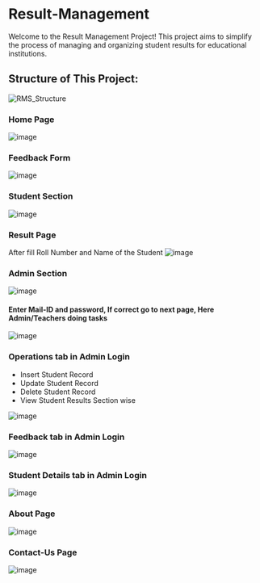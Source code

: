 # Result-Management
Welcome to the Result Management Project! This project aims to simplify the process of managing and organizing student results for educational institutions.

## Structure of This Project:
![RMS_Structure](https://github.com/Abhishek-Bobade/Result-Management/assets/159528652/dc4c4cc9-1f57-45c1-9309-1bc5fbea6300)

### Home Page
![image](https://github.com/Abhishek-Bobade/Result-Management/assets/159528652/c370c28f-c79b-4e0a-9763-40fdecfde4df)

### Feedback Form
![image](https://github.com/Abhishek-Bobade/Result-Management/assets/159528652/912c28ff-191e-437b-a4a5-e5e6f73848ed)

### Student Section
![image](https://github.com/Abhishek-Bobade/Result-Management/assets/159528652/5d1a2df5-cb14-44e9-8f55-39603e1f0b99)

### Result Page
After fill Roll Number and Name of the Student
![image](https://github.com/Abhishek-Bobade/Result-Management/assets/159528652/d9d8c772-a725-4fd0-97e6-ca48393f6c91)

### Admin Section
![image](https://github.com/Abhishek-Bobade/Result-Management/assets/159528652/0c86456d-882b-44ba-b39b-8321160fdb7c)

#### Enter Mail-ID and password, If correct go to next page, Here Admin/Teachers doing tasks

![image](https://github.com/Abhishek-Bobade/Result-Management/assets/159528652/b7fcfe23-37c9-4f4c-8dd0-2275e23612ad)

### Operations tab in Admin Login
- Insert Student Record 
- Update Student Record 
- Delete Student Record
- View Student Results Section wise

![image](https://github.com/Abhishek-Bobade/Result-Management/assets/159528652/35b68895-0ef1-4b08-a823-a04cff95619f)

### Feedback tab in Admin Login
![image](https://github.com/Abhishek-Bobade/Result-Management/assets/159528652/0c87b833-f86b-4d62-881c-bbf08df76b08)

### Student Details tab in Admin Login
![image](https://github.com/Abhishek-Bobade/Result-Management/assets/159528652/1417d8ca-a687-4d77-a24c-0fe93b1849c2)

### About Page
![image](https://github.com/Abhishek-Bobade/Result-Management/assets/159528652/f640bf68-d2bb-48e5-be1e-9c2659ea37e0)

### Contact-Us Page
![image](https://github.com/Abhishek-Bobade/Result-Management/assets/159528652/9669aba5-e121-432f-83db-0194c600a855)
